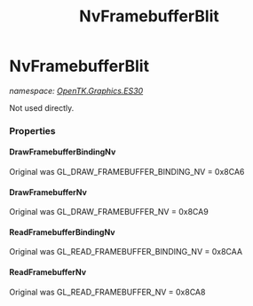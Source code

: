 ﻿---
title: NvFramebufferBlit
---

# NvFramebufferBlit
_namespace: [OpenTK.Graphics.ES30](N-OpenTK.Graphics.ES30.html)_

Not used directly.



### Properties

#### DrawFramebufferBindingNv
Original was GL_DRAW_FRAMEBUFFER_BINDING_NV = 0x8CA6
#### DrawFramebufferNv
Original was GL_DRAW_FRAMEBUFFER_NV = 0x8CA9
#### ReadFramebufferBindingNv
Original was GL_READ_FRAMEBUFFER_BINDING_NV = 0x8CAA
#### ReadFramebufferNv
Original was GL_READ_FRAMEBUFFER_NV = 0x8CA8

